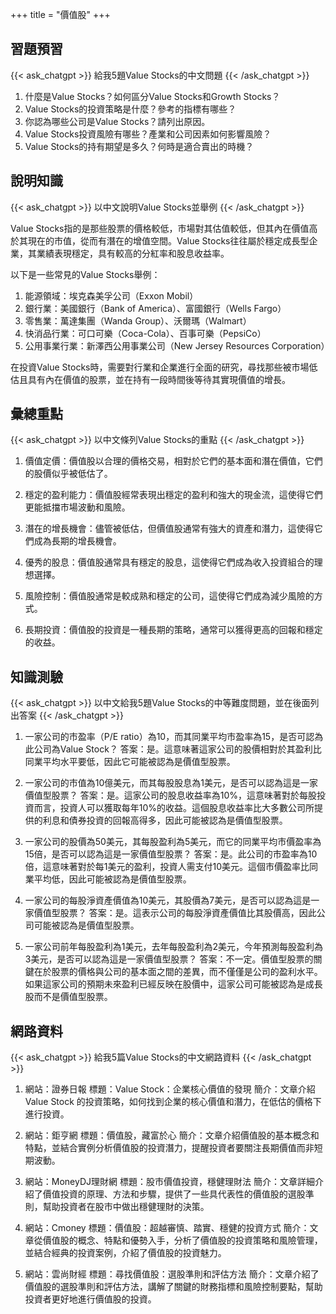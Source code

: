 +++
title = "價值股"
+++
## 習題預習
{{< ask_chatgpt >}}
給我5題Value Stocks的中文問題
{{< /ask_chatgpt >}}



1. 什麼是Value Stocks？如何區分Value Stocks和Growth Stocks？
2. Value Stocks的投資策略是什麼？參考的指標有哪些？
3. 你認為哪些公司是Value Stocks？請列出原因。
4. Value Stocks投資風險有哪些？產業和公司因素如何影響風險？
5. Value Stocks的持有期望是多久？何時是適合賣出的時機？   

## 說明知識
{{< ask_chatgpt >}}
以中文說明Value Stocks並舉例
{{< /ask_chatgpt >}}



Value Stocks指的是那些股票的價格較低，市場對其估值較低，但其內在價值高於其現在的市值，從而有潛在的增值空間。Value Stocks往往屬於穩定成長型企業，其業績表現穩定，具有較高的分紅率和股息收益率。

以下是一些常見的Value Stocks舉例：

1. 能源領域：埃克森美孚公司（Exxon Mobil）
2. 銀行業：美國銀行（Bank of America）、富國銀行（Wells Fargo）
3. 零售業：萬達集團（Wanda Group）、沃爾瑪（Walmart）
4. 快消品行業：可口可樂（Coca-Cola）、百事可樂（PepsiCo）
5. 公用事業行業：新澤西公用事業公司（New Jersey Resources Corporation）

在投資Value Stocks時，需要對行業和企業進行全面的研究，尋找那些被市場低估且具有內在價值的股票，並在持有一段時間後等待其實現價值的增長。   

## 彙總重點
{{< ask_chatgpt >}}
以中文條列Value Stocks的重點
{{< /ask_chatgpt >}}



1. 價值定價：價值股以合理的價格交易，相對於它們的基本面和潛在價值，它們的股價似乎被低估了。

2. 穩定的盈利能力：價值股經常表現出穩定的盈利和強大的現金流，這使得它們更能抵擋市場波動和風險。

3. 潛在的增長機會：儘管被低估，但價值股通常有強大的資產和潛力，這使得它們成為長期的增長機會。

4. 優秀的股息：價值股通常具有穩定的股息，這使得它們成為收入投資組合的理想選擇。

5. 風險控制：價值股通常是較成熟和穩定的公司，這使得它們成為減少風險的方式。

6. 長期投資：價值股的投資是一種長期的策略，通常可以獲得更高的回報和穩定的收益。   

## 知識測驗
{{< ask_chatgpt >}}
以中文給我5題Value Stocks的中等難度問題，並在後面列出答案
{{< /ask_chatgpt >}}



1. 一家公司的市盈率（P/E ratio）為10，而其同業平均市盈率為15，是否可認為此公司為Value Stock？
答案：是。這意味著這家公司的股價相對於其盈利比同業平均水平要低，因此它可能被認為是價值型股票。

2. 一家公司的市值為10億美元，而其每股股息為1美元，是否可以認為這是一家價值型股票？
答案：是。這家公司的股息收益率為10%，這意味著對於每股投資而言，投資人可以獲取每年10%的收益。這個股息收益率比大多數公司所提供的利息和債券投資的回報高得多，因此可能被認為是價值型股票。

3. 一家公司的股價為50美元，其每股盈利為5美元，而它的同業平均市價盈率為15倍，是否可以認為這是一家價值型股票？
答案：是。此公司的市盈率為10倍，這意味著對於每1美元的盈利，投資人需支付10美元。這個市價盈率比同業平均低，因此可能被認為是價值型股票。

4. 一家公司的每股淨資產價值為10美元，其股價為7美元，是否可以認為這是一家價值型股票？
答案：是。這表示公司的每股淨資產價值比其股價高，因此公司可能被認為是價值型股票。

5. 一家公司前年每股盈利為1美元，去年每股盈利為2美元，今年預測每股盈利為3美元，是否可以認為這是一家價值型股票？
答案：不一定。價值型股票的關鍵在於股票的價格與公司的基本面之間的差異，而不僅僅是公司的盈利水平。如果這家公司的預期未來盈利已經反映在股價中，這家公司可能被認為是成長股而不是價值型股票。   

## 網路資料
{{< ask_chatgpt >}}
給我5篇Value Stocks的中文網路資料
{{< /ask_chatgpt >}}



1. 網站：證券日報
標題：Value Stock：企業核心價值的發現
簡介：文章介紹 Value Stock 的投資策略，如何找到企業的核心價值和潛力，在低估的價格下進行投資。

2. 網站：鉅亨網
標題：價值股，藏富於心
簡介：文章介紹價值股的基本概念和特點，並結合實例分析價值股的投資潛力，提醒投資者要關注長期價值而非短期波動。

3. 網站：MoneyDJ理財網
標題：股市價值投資，穩健理財法
簡介：文章詳細介紹了價值投資的原理、方法和步驟，提供了一些具代表性的價值股的選股準則，幫助投資者在股市中做出穩健理財的決策。

4. 網站：Cmoney
標題：價值股：超越審慎、踏實、穩健的投資方式
簡介：文章從價值股的概念、特點和優勢入手，分析了價值股的投資策略和風險管理，並結合經典的投資案例，介紹了價值股的投資魅力。

5. 網站：雲尚財經
標題：尋找價值股：選股準則和評估方法
簡介：文章介紹了價值股的選股準則和評估方法，講解了關鍵的財務指標和風險控制要點，幫助投資者更好地進行價值股的投資。   

